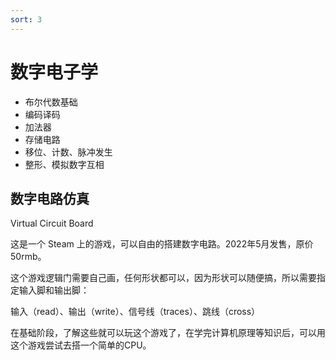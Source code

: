 ```yaml
---
sort: 3
---
```

# 数字电子学


- 布尔代数基础
- 编码译码
- 加法器
- 存储电路
- 移位、计数、脉冲发生
- 整形、模拟数字互相




## 数字电路仿真

Virtual Circuit Board

这是一个 Steam 上的游戏，可以自由的搭建数字电路。2022年5月发售，原价50rmb。

这个游戏逻辑门需要自己画，任何形状都可以，因为形状可以随便搞，所以需要指定输入脚和输出脚：

输入（read）、输出（write）、信号线（traces）、跳线（cross）

在基础阶段，了解这些就可以玩这个游戏了，在学完计算机原理等知识后，可以用这个游戏尝试去搭一个简单的CPU。
